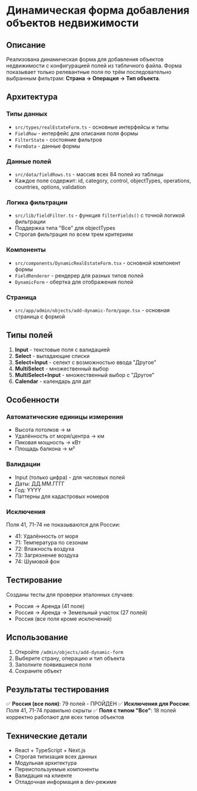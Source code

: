 # Динамическая форма добавления объектов недвижимости

## Описание

Реализована динамическая форма для добавления объектов недвижимости с конфигурацией полей из табличного файла. Форма показывает только релевантные поля по трём последовательно выбранным фильтрам: **Страна → Операция → Тип объекта**.

## Архитектура

### Типы данных
- `src/types/realEstateForm.ts` - основные интерфейсы и типы
- `FieldRow` - интерфейс для описания поля формы
- `FilterState` - состояние фильтров
- `FormData` - данные формы

### Данные полей
- `src/data/fieldRows.ts` - массив всех 84 полей из таблицы
- Каждое поле содержит: id, category, control, objectTypes, operations, countries, options, validation

### Логика фильтрации
- `src/lib/fieldFilter.ts` - функция `filterFields()` с точной логикой фильтрации
- Поддержка типа "Все" для objectTypes
- Строгая фильтрация по всем трем критериям

### Компоненты
- `src/components/DynamicRealEstateForm.tsx` - основной компонент формы
- `FieldRenderer` - рендерер для разных типов полей
- `DynamicForm` - обертка для отображения полей

### Страница
- `src/app/admin/objects/add-dynamic-form/page.tsx` - основная страница с формой

## Типы полей

1. **Input** - текстовые поля с валидацией
2. **Select** - выпадающие списки
3. **Select+Input** - селект с возможностью ввода "Другое"
4. **MultiSelect** - множественный выбор
5. **MultiSelect+Input** - множественный выбор с "Другое"
6. **Calendar** - календарь для дат

## Особенности

### Автоматические единицы измерения
- Высота потолков → м
- Удалённость от моря/центра → км
- Пиковая мощность → кВт
- Площадь балкона → м²

### Валидации
- Input (только цифра) - для числовых полей
- Даты: ДД.ММ.ГГГГ
- Год: YYYY
- Паттерны для кадастровых номеров

### Исключения
Поля 41, 71-74 не показываются для России:
- 41: Удалённость от моря
- 71: Температура по сезонам
- 72: Влажность воздуха
- 73: Загрязнение воздуха
- 74: Шумовой фон

## Тестирование

Созданы тесты для проверки эталонных случаев:
- Россия → Аренда (41 поле)
- Россия → Аренда → Земельный участок (27 полей)
- Россия (все поля кроме исключений)

## Использование

1. Откройте `/admin/objects/add-dynamic-form`
2. Выберите страну, операцию и тип объекта
3. Заполните появившиеся поля
4. Сохраните объект

## Результаты тестирования

✅ **Россия (все поля)**: 79 полей - ПРОЙДЕН
✅ **Исключения для России**: Поля 41, 71-74 правильно скрыты
✅ **Поля с типом "Все"**: 18 полей корректно работают для всех типов объектов

## Технические детали

- React + TypeScript + Next.js
- Строгая типизация всех данных
- Модульная архитектура
- Переиспользуемые компоненты
- Валидация на клиенте
- Отладочная информация в dev-режиме
